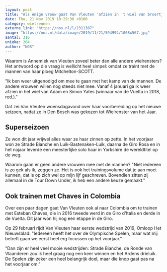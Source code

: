 ```yaml
---
layout: post
title: "Als enige vrouw gaat Van Vleuten 'afzien in 't wiel van broertjes Yates'"
date: Thu, 21 Nov 2019 10:29:38 +0100
category: wielrennen
externe_link: "https://nos.nl/l/2311387"
image: "https://nos.nl/data/image/2019/11/21/594994/1008x567.jpg"
aantal: 316
unieke: 204
author: "NOS"
---
```


<p>Waarom is Annemiek van Vleuten zoveel beter dan alle andere wielrensters? Het antwoord op die vraag is wellicht heel simpel: omdat ze traint met de mannen van haar ploeg Mitchelton-SCOTT.</p>
<p>"Ik ben weer uitgenodigd om mee te gaan met het kamp van de mannen. De andere vrouwen willen nog steeds niet mee. Vanaf 4 januari ga ik weer afzien in het wiel van Adam en Simon Yates (winnaar van de Vuelta in 2018, red.)."</p>
<p>Dat zei Van Vleuten woensdagavond over haar voorbereiding op het nieuwe seizoen, nadat ze in Den Bosch was gekozen tot Wielrenster van het Jaar.</p>
<h2>Superseizoen</h2>
<p>Ze won dit jaar vrijwel alles waar ze haar zinnen op zette. In het voorjaar won ze Strade Bianche en Luik-Bastenaken-Luik, daarna de Giro Rosa en in het najaar leverde een meesterlijke solo haar in Yorkshire de wereldtitel op de weg.</p>
<p>Waarom gaan er geen andere vrouwen mee met de mannen? "Niet iedereen is zo gek als ik, zeggen ze. Het is ook het trainingsvolume dat je aan moet kunnen, dat is op zich wel op mijn lijf geschreven. Bovendien zitten zij allemaal in de Tour Down Under, ik heb een andere keuze gemaakt."</p>
<h2>Ook trainen met Chaves in Colombia</h2>
<p>Over een paar dagen gaat Van Vleuten ook al naar Colombia om te trainen met Esteban Chaves, die in 2016 tweede werd in de Giro d'Italia en derde in de Vuelta. Dit jaar won hij nog een etappe in de Giro.</p>
<p>Op 29 februari rijdt Van Vleuten haar eerste wedstrijd van 2019, Omloop Het Nieuwsblad: "Iedereen heeft het over de Olympische Spelen, maar wat mij betreft gaan we eerst heel erg focussen op het voorjaar."</p>
<p>"Dan zijn er heel veel mooie wedstrijden: Strade Bianche, de Ronde van Vlaanderen zou ik heel graag nog een keer winnen en het Ardens drieluik. De Spelen zijn zeker een heel belangrijk doel, maar die knop gaat pas na het voorjaar om."</p>
